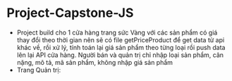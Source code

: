 # Project-Capstone-JS

- Project build cho 1 cửa hàng trang sức Vàng với các sản phẩm có giá thay đổi theo thời gian nên sẽ có file getPriceProduct để get data từ api khác về, rồi xử lý, tính toán lại giá sản phẩm theo từng loại rồi push data lên lại API cửa hàng. Người bán và quản trị chỉ nhập loại sản phẩm, cân nặng, mô tả, mã sản phẩm, không nhập giá sản phẩm
- Trang Quản trị: 
